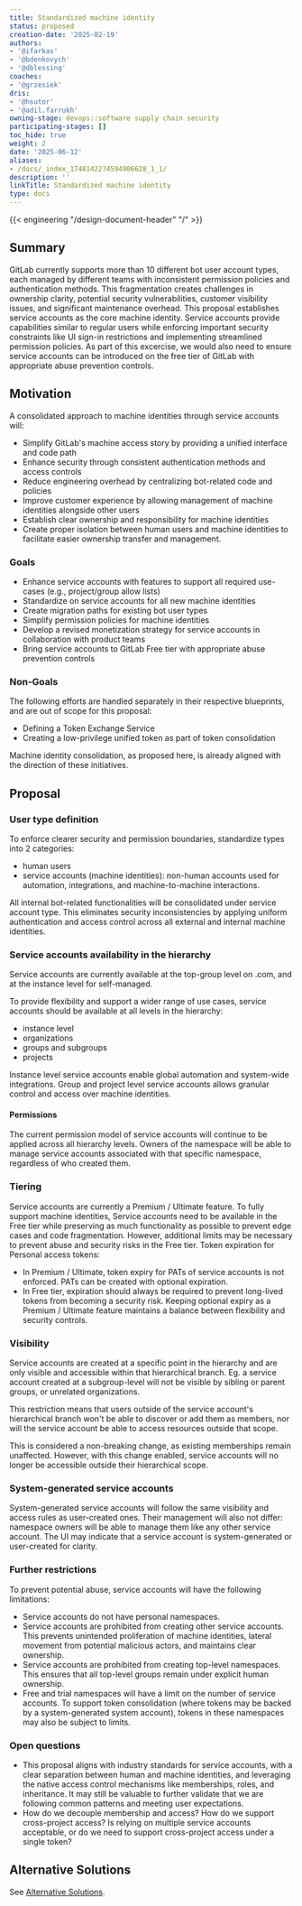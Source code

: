 ```yaml
---
title: Standardized machine identity
status: proposed
creation-date: '2025-02-19'
authors:
- '@ifarkas'
- '@bdenkovych'
- '@dblessing'
coaches:
- '@grzesiek'
dris:
- '@hsutor'
- '@adil.farrukh'
owning-stage: devops::software supply chain security
participating-stages: []
toc_hide: true
weight: 2
date: '2025-06-12'
aliases:
- /docs/_index_1748142274594906628_1_1/
description: ''
linkTitle: Standardized machine identity
type: docs
---
```


<!-- Design Documents often contain forward-looking statements -->
<!-- vale gitlab.FutureTense = NO -->

<!-- This renders the design document header on the detail page, so don't remove it-->
{{< engineering "/design-document-header" "/" >}}

## Summary

GitLab currently supports more than 10 different bot user account types, each managed by different teams with inconsistent permission policies and authentication methods. This fragmentation creates challenges in ownership clarity, potential security vulnerabilities, customer visibility issues, and significant maintenance overhead. This proposal establishes service accounts as the core machine identity. Service accounts provide capabilities similar to regular users while enforcing important security constraints like UI sign-in restrictions and implementing streamlined permission policies. As part of this excercise, we would also need to ensure service accounts can be introduced on the free tier of GitLab with appropriate abuse prevention controls.

## Motivation

A consolidated approach to machine identities through service accounts will:

- Simplify GitLab's machine access story by providing a unified interface and code path
- Enhance security through consistent authentication methods and access controls
- Reduce engineering overhead by centralizing bot-related code and policies
- Improve customer experience by allowing management of machine identities alongside other users
- Establish clear ownership and responsibility for machine identities
- Create proper isolation between human users and machine identities to facilitate easier ownership transfer and management.

### Goals

- Enhance service accounts with features to support all required use-cases (e.g., project/group allow lists)
- Standardize on service accounts for all new machine identities
- Create migration paths for existing bot user types
- Simplify permission policies for machine identities
- Develop a revised monetization strategy for service accounts in collaboration with product teams
- Bring service accounts to GitLab Free tier with appropriate abuse prevention controls

### Non-Goals

The following efforts are handled separately in their respective blueprints, and
are out of scope for this proposal:

- Defining a Token Exchange Service
- Creating a low-privilege unified token as part of token consolidation

Machine identity consolidation, as proposed here, is already aligned with the
direction of these initiatives.

## Proposal

### User type definition

To enforce clearer security and permission boundaries, standardize types into
2 categories:

- human users
- service accounts (machine identities): non-human accounts used for automation,
  integrations, and machine-to-machine interactions.

All internal bot-related functionalities will be consolidated under service
account type.
This eliminates security inconsistencies by applying uniform authentication and
access control across all external and internal machine identities.

### Service accounts availability in the hierarchy

Service accounts are currently available at the top-group level on .com, and at
the instance level for self-managed.

To provide flexibility and support a wider range of use cases, service accounts
should be available at all levels in the hierarchy:

- instance level
- organizations
- groups and subgroups
- projects

Instance level service accounts enable global automation and system-wide
integrations. Group and project level service accounts allows granular control
and access over machine identities.

#### Permissions

The current permission model of service accounts will continue to be applied
across all hierarchy levels.
Owners of the namespace will be able to manage service accounts associated with
that specific namespace, regardless of who created them.

### Tiering

Service accounts are currently a Premium / Ultimate feature.
To fully support machine identities, Service accounts need to be available in
the Free tier while preserving as much functionality as possible to prevent edge
cases and code fragmentation.
However, additional limits may be necessary to prevent abuse and security risks
in the Free tier. Token expiration for Personal access tokens:

- In Premium / Ultimate, token expiry for PATs of service accounts is not
  enforced. PATs can be created with optional expiration.
- In Free tier, expiration should always be required to prevent long-lived
  tokens from becoming a security risk. Keeping optional expiry as a Premium /
  Ultimate feature maintains a balance between flexibility and security
  controls.

### Visibility

Service accounts are created at a specific point in the hierarchy and are only
visible and accessible within that hierarchical branch.
Eg. a service account created at a subgroup-level will not be visible by sibling
or parent groups, or unrelated organizations.

This restriction means that users outside of the service account's hierarchical
branch won't be able to discover or add them as members, nor will the service
account be able to access resources outside that scope.

This is considered a non-breaking change, as existing memberships remain
unaffected.
However, with this change enabled, service accounts will no longer be accessible
outside their hierarchical scope.

### System-generated service accounts

System-generated service accounts will follow the same visibility and access
rules as user-created ones.
Their management will also not differ: namespace owners will be able to manage
them like any other service account.
The UI may indicate that a service account is system-generated or user-created
for clarity.

### Further restrictions

To prevent potential abuse, service accounts will have the following
limitations:

- Service accounts do not have personal namespaces.
- Service accounts are prohibited from creating other service accounts.
  This prevents unintended proliferation of machine identities, lateral movement
  from potential malicious actors, and maintains clear ownership.
- Service accounts are prohibited from creating top-level namespaces.
  This ensures that all top-level groups remain under explicit human ownership.
- Free and trial namespaces will have a limit on the number of service accounts.
  To support token consolidation (where tokens may be backed by a
  system-generated system account), tokens in these namespaces may also be
  subject to limits.

### Open questions

- This proposal aligns with industry standards for service accounts, with a
  clear separation between human and machine identities, and leveraging the
  native access control mechanisms like memberships, roles, and inheritance.
  It may still be valuable to further validate that we are following common
  patterns and meeting user expectations.
- How do we decouple membership and access? How do we support cross-project
  access? Is relying on multiple service accounts acceptable, or do we need to
  support cross-project access under a single token?

## Alternative Solutions

See [Alternative Solutions](alternative_solutions.md).
